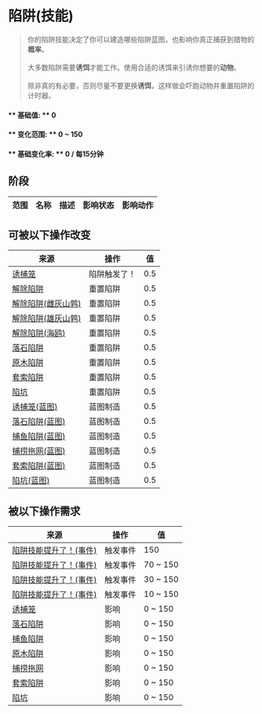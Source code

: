 # 陷阱(技能)  
> 你的陷阱技能决定了你可以建造哪些陷阱蓝图，也影响你真正捕获到猎物的<b>概率</b>。<br><br>大多数陷阱需要<b>诱饵</b>才能工作。使用合适的诱饵来引诱你想要的<b>动物</b>。<br><br>除非真的有必要，否则尽量不要更换<b>诱饵</b>，这样做会吓跑动物并重置陷阱的计时器。  
  
#### ** 基础值: ** 0   
#### ** 变化范围: ** 0 ~ 150  
#### ** 基础变化率: ** 0 / 每15分钟  
## 阶段  
范围  |  名称  |  描述  |  影响状态  |  影响动作  
----  |  ----  |  ----  |  ----  |  ----  
## 可被以下操作改变  
来源  |  操作  |  值  
----  |  ----  |  ----  
[诱捕笼](CageTrapPlaced.md)  |  陷阱触发了！  |  0.5  
[解除陷阱](CageTrapPlacedTriggered.md)  |  重置陷阱  |  0.5  
[解除陷阱(雌灰山鹑)](CageTrapPlacedTriggeredPartridgeFemale.md)  |  重置陷阱  |  0.5  
[解除陷阱(雄灰山鹑)](CageTrapPlacedTriggeredPartridgeMale.md)  |  重置陷阱  |  0.5  
[解除陷阱(海鸥)](CageTrapPlacedTriggeredSeagull.md)  |  重置陷阱  |  0.5  
[落石陷阱](DeadfallTrapTriggered.md)  |  重置陷阱  |  0.5  
[原木陷阱](LogTrapTriggered.md)  |  重置陷阱  |  0.5  
[套索陷阱](SnareTrapTriggered.md)  |  重置陷阱  |  0.5  
[陷坑](TrappingPitTriggered.md)  |  重置陷阱  |  0.5  
[诱捕笼(蓝图)](Bp_CageTrap.md)  |  蓝图制造  |  0.5  
[落石陷阱(蓝图)](Bp_DeadfallTrap.md)  |  蓝图制造  |  0.5  
[捕鱼陷阱(蓝图)](Bp_FishTrap.md)  |  蓝图制造  |  0.5  
[捕捞拖网(蓝图)](Bp_RaftFishTrap.md)  |  蓝图制造  |  0.5  
[套索陷阱(蓝图)](Bp_SnareTrap.md)  |  蓝图制造  |  0.5  
[陷坑(蓝图)](Bp_TrappingPit.md)  |  蓝图制造  |  0.5  
## 被以下操作需求  
来源  |  操作  |  值  
----  |  ----  |  ----  
[陷阱技能提升了！(事件)](Event_SkillTrapping4.md)  |  触发事件  |  150  
[陷阱技能提升了！(事件)](Event_SkillTrapping3.md)  |  触发事件  |  70 ~ 150  
[陷阱技能提升了！(事件)](Event_SkillTrapping2.md)  |  触发事件  |  30 ~ 150  
[陷阱技能提升了！(事件)](Event_SkillTrapping1.md)  |  触发事件  |  10 ~ 150  
[诱捕笼](CageTrapPlaced.md)  |  影响  |  0 ~ 150  
[落石陷阱](DeadfallTrap.md)  |  影响  |  0 ~ 150  
[捕鱼陷阱](FishTrapDeployed.md)  |  影响  |  0 ~ 150  
[原木陷阱](LogTrap.md)  |  影响  |  0 ~ 150  
[捕捞拖网](RaftFishTrap.md)  |  影响  |  0 ~ 150  
[套索陷阱](SnareTrap.md)  |  影响  |  0 ~ 150  
[陷坑](TrappingPit.md)  |  影响  |  0 ~ 150  
